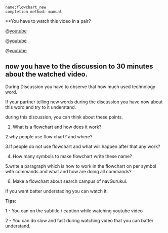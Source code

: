 

```ngMeta
name:flowchart_new
completion method: manual
```
**You have to watch this video in a pair?

@[youtube](iJmcgQRk048)


@[youtube](DF2XAc07eI0)


@[youtube](flowchart-programming.html)

## now you have to the discussion to 30 minutes about the watched video.

During Discussion you have to observe that how much used technology word.

If your partner telling new words during the discussion you have now about this word and try to it understand.

during this discussion, you can think about these points.


1. What is a flowchart and how does it work?


2.why people use flow chart? and where?


3.If people do not use flowchart and what will happen after that any work?


4. How many symbols to make flowchart write these name?


5.write a paragraph which is how to work in the flowchart on per symbol with commands and what and how are doing all commands?


6. Make a flowchart about search campus of navGurukul.


If you want batter understading you can watch it.


**Tips**:

1 - You can on the subtitle / caption while watching youtube video

2 - You can do slow and fast during watching video that you can batter understand.
